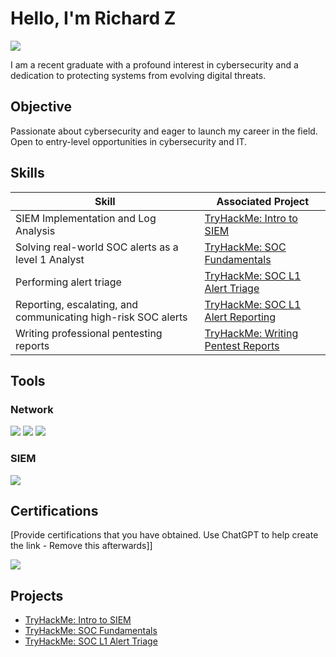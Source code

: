# Hello, I'm Richard Z
<a href="https://www.linkedin.com/in/richard-zeid-054ab1245/"><img src="https://img.shields.io/badge/-LinkedIn-0072b1?&style=for-the-badge&logo=linkedin&logoColor=white" /></a>

I am a recent graduate with a profound interest in cybersecurity and a dedication to protecting systems from evolving digital threats.

## Objective

Passionate about cybersecurity and eager to launch my career in the field. Open to entry-level opportunities in cybersecurity and IT. 

## Skills

| Skill                                         | Associated Project         |
|-----------------------------------------------|----------------------------|
| SIEM Implementation and Log Analysis | <a href="https://github.com/RZ-3712/Intro-to-SIEM">TryHackMe: Intro to SIEM</a>|
| Solving real-world SOC alerts as a level 1 Analyst | <a href="https://github.com/RZ-3712/TryHackMe-SOC-Fundamentals">TryHackMe: SOC Fundamentals</a>|
| Performing alert triage | <a href="https://github.com/RZ-3712/TryHackMe-SOC-L1-Alert-Triage">TryHackMe: SOC L1 Alert Triage</a>|
| Reporting, escalating, and communicating high-risk SOC alerts | <a href="https://google.com">TryHackMe: SOC L1 Alert Reporting</a>|
| Writing professional pentesting reports | <a href="https://google.com">TryHackMe: Writing Pentest Reports</a>|

## Tools

### Network
<div>
    <img src="https://img.shields.io/badge/-Wireshark-1679A7?&style=for-the-badge&logo=Wireshark&logoColor=white" />
    <img src="https://img.shields.io/badge/-Nmap-004170?style=for-the-badge&logo=Nmap&logoColor=white" />
    <img src="https://img.shields.io/badge/-OpenVAS-008000?&style=for-the-badge&logo=openvas&logoColor=white" />
</div>

### SIEM
<div>
    <img src="https://img.shields.io/badge/-Splunk-000000?&style=for-the-badge&logo=Splunk&logoColor=white" />
</div>

## Certifications
[Provide certifications that you have obtained. Use ChatGPT to help create the link - Remove this afterwards]]
<div>
<img src="https://img.shields.io/badge/-Security%2B-FF0000?&style=for-the-badge&logo=CompTIA&logoColor=white" />
</div>

## Projects
- <a href="https://github.com/RZ-3712/Intro-to-SIEM">TryHackMe: Intro to SIEM</a>
- <a href="https://github.com/RZ-3712/TryHackMe-SOC-Fundamentals">TryHackMe: SOC Fundamentals</a>
- <a href="https://github.com/RZ-3712/TryHackMe-SOC-L1-Alert-Triage">TryHackMe: SOC L1 Alert Triage</a>
